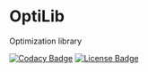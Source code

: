 # OptiLib
Optimization library

[![Codacy Badge](https://api.codacy.com/project/badge/Grade/5f7055e294744901991fd0a1620b231d)](https://app.codacy.com/gh/gh/ClaudeTO80/OptiLib/dashboard)
[![License Badge](https://img.shields.io/github/license/ClaudeTO80/OptiLib)](https://github.com/ClaudeTO80/OptiLib/blob/master/LICENSE)
